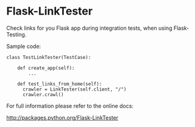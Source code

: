 # Flask-LinkTester

Check links for you Flask app during integration tests, when using
Flask-Testing.

Sample code:

    class TestLinkTester(TestCase):

        def create_app(self):
            ...

        def test_links_from_home(self):
          crawler = LinkTester(self.client, "/")
          crawler.crawl()


For full information please refer to the online docs:

http://packages.python.org/Flask-LinkTester
